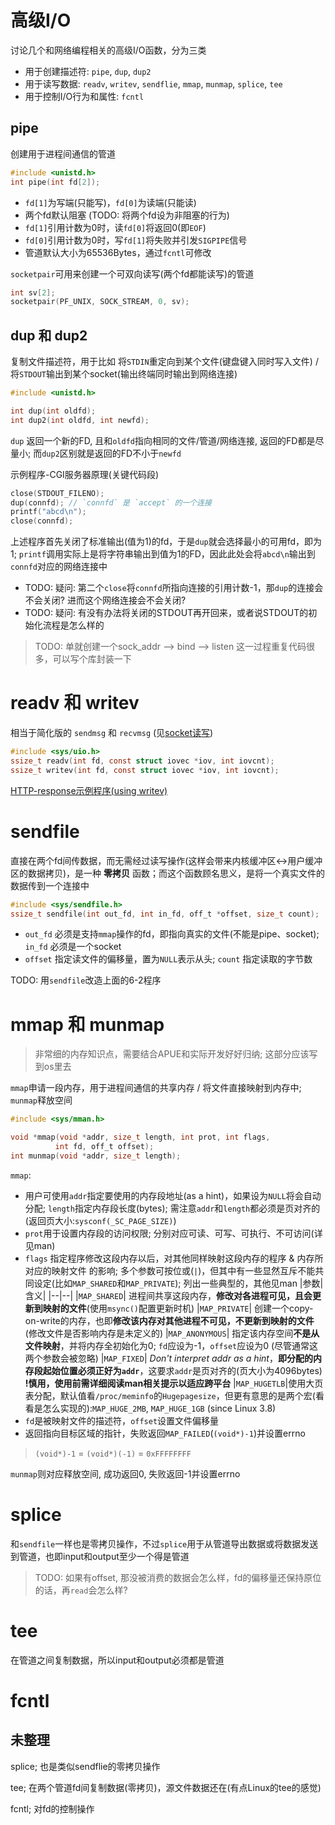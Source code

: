 # 高级I/O

讨论几个和网络编程相关的高级I/O函数，分为三类
- 用于创建描述符: `pipe`, `dup`, `dup2`
- 用于读写数据: `readv`, `writev`, `sendflie`, `mmap`, `munmap`, `splice`, `tee`
- 用于控制I/O行为和属性: `fcntl`

## pipe

创建用于进程间通信的管道

```c
#include <unistd.h>
int pipe(int fd[2]);
```

- `fd[1]`为写端(只能写)，`fd[0]`为读端(只能读)
- 两个fd默认阻塞 (TODO: 将两个fd设为非阻塞的行为)
- `fd[1]`引用计数为0时，读`fd[0]`将返回0(即`EOF`)
- `fd[0]`引用计数为0时，写`fd[1]`将失败并引发`SIGPIPE`信号
- 管道默认大小为65536Bytes，通过`fcntl`可修改

`socketpair`可用来创建一个可双向读写(两个fd都能读写)的管道
```c
int sv[2];
socketpair(PF_UNIX, SOCK_STREAM, 0, sv);
```

## dup 和 dup2

复制文件描述符，用于比如 将`STDIN`重定向到某个文件(键盘键入同时写入文件) / 将`STDOUT`输出到某个socket(输出终端同时输出到网络连接)

```c
#include <unistd.h>

int dup(int oldfd);
int dup2(int oldfd, int newfd);
```

`dup` 返回一个新的FD, 且和`oldfd`指向相同的文件/管道/网络连接, 返回的FD都是尽量小; 而`dup2`区别就是返回的FD不小于`newfd`

示例程序-CGI服务器原理(关键代码段)
```c
close(STDOUT_FILENO);
dup(connfd); // `connfd` 是 `accept` 的一个连接
printf("abcd\n");
close(connfd);
```

上述程序首先关闭了标准输出(值为1)的fd，于是`dup`就会选择最小的可用fd，即为1; `printf`调用实际上是将字符串输出到值为1的FD，因此此处会将`abcd\n`输出到`connfd`对应的网络连接中

- TODO: 疑问: 第二个`close`将`connfd`所指向连接的引用计数-1，那`dup`的连接会不会关闭? 进而这个网络连接会不会关闭?
- TODO: 疑问: 有没有办法将关闭的STDOUT再开回来，或者说STDOUT的初始化流程是怎么样的

> TODO: 单就创建一个sock_addr --> bind --> listen 这一过程重复代码很多，可以写个库封装一下

# readv 和 writev

相当于简化版的 `sendmsg` 和 `recvmsg` (见[socket读写](basic-api/socket-read-write.md))

```c
#include <sys/uio.h>
ssize_t readv(int fd, const struct iovec *iov, int iovcnt);
ssize_t writev(int fd, const struct iovec *iov, int iovcnt);
```

[HTTP-response示例程序(using writev)](6-2_web_response.cpp)

# sendfile

直接在两个fd间传数据，而无需经过读写操作(这样会带来内核缓冲区<->用户缓冲区的数据拷贝)，是一种 **零拷贝** 函数；而这个函数顾名思义，是将一个真实文件的数据传到一个连接中

```c
#include <sys/sendfile.h>
ssize_t sendfile(int out_fd, int in_fd, off_t *offset, size_t count);
```

- `out_fd` 必须是支持`mmap`操作的fd，即指向真实的文件(不能是pipe、socket); `in_fd` 必须是一个socket
- `offset` 指定读文件的偏移量，置为`NULL`表示从头; `count` 指定读取的字节数

TODO: 用`sendfile`改造上面的6-2程序

# mmap 和 munmap

> 非常细的内存知识点，需要结合APUE和实际开发好好归纳; 这部分应该写到os里去

`mmap`申请一段内存，用于进程间通信的共享内存 / 将文件直接映射到内存中; `munmap`释放空间

```c
#include <sys/mman.h>

void *mmap(void *addr, size_t length, int prot, int flags,
          int fd, off_t offset);
int munmap(void *addr, size_t length);
```

`mmap`:
- 用户可使用`addr`指定要使用的内存段地址(as a hint)，如果设为`NULL`将会自动分配; `length`指定内存段长度(bytes); 需注意`addr`和`length`都必须是页对齐的(返回页大小:`sysconf(_SC_PAGE_SIZE)`)
- `prot`用于设置内存段的访问权限; 分别对应可读、可写、可执行、不可访问(详见man)
- `flags` 指定程序修改这段内存以后，对其他同样映射这段内存的程序 & 内存所对应的映射文件 的影响; 多个参数可按位或(`|`)，但其中有一些显然互斥不能共同设定(比如`MAP_SHARED`和`MAP_PRIVATE`); 列出一些典型的，其他见man
  |参数|含义|
  |--|--|
  |`MAP_SHARED`| 进程间共享这段内存，**修改对各进程可见，且会更新到映射的文件**(使用`msync()`配置更新时机)
  |`MAP_PRIVATE`| 创建一个copy-on-write的内存，也即**修改该内存对其他进程不可见，不更新到映射的文件**(修改文件是否影响内存是未定义的)
  |`MAP_ANONYMOUS`| 指定该内存空间**不是从文件映射**，并将内存全初始化为0; `fd`应设为-1，`offset`应设为0 (尽管通常这两个参数会被忽略)
  |`MAP_FIXED`| *Don't interpret addr as a hint*，**即分配的内存段起始位置必须正好为`addr`**，这要求`addr`是页对齐的(页大小为4096bytes) <br>**!慎用，使用前需详细阅读man相关提示以适应跨平台**
  |`MAP_HUGETLB`|使用大页表分配，默认值看`/proc/meminfo`的`Hugepagesize`，但更有意思的是两个宏(看看是怎么实现的):`MAP_HUGE_2MB`, `MAP_HUGE_1GB` (since Linux 3.8)
- `fd`是被映射文件的描述符，`offset`设置文件偏移量
- 返回指向目标区域的指针，失败返回`MAP_FAILED`(`(void*)-1`)并设置errno 

> `(void*)-1` = `(void*)(-1)` = `0xFFFFFFFF`

`munmap`则对应释放空间, 成功返回0, 失败返回-1并设置errno

# splice

和`sendfile`一样也是零拷贝操作，不过`splice`用于从管道导出数据或将数据发送到管道，也即input和output至少一个得是管道

> TODO: 如果有offset, 那没被消费的数据会怎么样，fd的偏移量还保持原位的话，再`read`会怎么样?

# tee

在管道之间复制数据，所以input和output必须都是管道

# fcntl


## 未整理

splice; 也是类似sendflie的零拷贝操作

tee; 在两个管道fd间复制数据(零拷贝)，源文件数据还在(有点Linux的tee的感觉)

fcntl; 对fd的控制操作